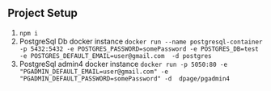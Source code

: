 ## Project Setup
1. ``` npm i ```
2. PostgreSql Db docker instance ``` docker run --name postgresql-container -p 5432:5432 -e POSTGRES_PASSWORD=somePassword -e POSTGRES_DB=test -e POSTGRES_DEFAULT_EMAIL=user@gmail.com  -d postgres ```
3. PostgreSql admin4 docker instance ``` docker run -p 5050:80 -e "PGADMIN_DEFAULT_EMAIL=user@gmail.com" -e "PGADMIN_DEFAULT_PASSWORD=somePassword" -d  dpage/pgadmin4  ```